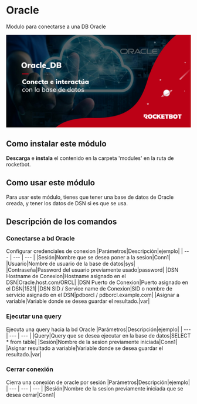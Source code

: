 



# Oracle
  
Modulo para conectarse a una DB Oracle  
  
![banner](imgs/Banner_Oracle.png)
## Como instalar este módulo
  
__Descarga__ e __instala__ el contenido en la carpeta 'modules' en la ruta de rocketbot.  




## Como usar este módulo
Para usar este módulo, tienes que tener una base de datos de Oracle creada, y tener los datos
 de DSN si es que se usa.


## Descripción de los comandos

### Conectarse a bd Oracle
  
Configurar credenciales de conexion
|Parámetros|Descripción|ejemplo|
| --- | --- | --- |
|Sesión|Nombre que se desea poner a la sesion|Conn1|
|Usuario|Nombre de usuario de la base de datos|sys|
|Contraseña|Password del usuario previamente usado|password|
|DSN Hostname de Conexion|Hostname asignado en el DSN|Oracle.host.com/ORCL|
|DSN Puerto de Conexion|Puerto asignado en el DSN|1521|
|DSN SID / Service name de Conexion|SID o nombre de servicio asignado en el DSN|pdborcl / pdborcl.example.com|
|Asignar a variable|Variable donde se desea guardar el resultado.|var|

### Ejecutar una query
  
Ejecuta una query hacia la bd Oracle
|Parámetros|Descripción|ejemplo|
| --- | --- | --- |
|Query|Query que se desea ejecutar en la base de datos|SELECT * from table|
|Sesión|Nombre de la sesion previamente iniciada|Conn1|
|Asignar resultado a variable|Variable donde se desea guardar el resultado.|var|

### Cerrar conexión
  
Cierra una conexión de oracle por sesión
|Parámetros|Descripción|ejemplo|
| --- | --- | --- |
|Sesión|Nombre de la sesion previamente iniciada que se desea cerrar|Conn1|
